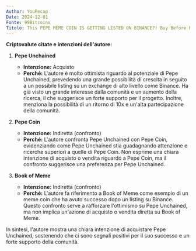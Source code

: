 ```yaml
---
Author: YouRecap
Date: 2024-12-01
Fonte: 99Bitcoins
Titolo: This PEPE MEME COIN IS GETTING LISTED ON BINANCE?! Buy Before Pump!!
---
```


**Criptovalute citate e intenzioni dell'autore:**

1. **Pepe Unchained**
   - **Intenzione:** Acquisto
   - **Perché:** L'autore è molto ottimista riguardo al potenziale di Pepe Unchained, prevedendo una grande possibilità di crescita in seguito a un possibile listing su un exchange di alto livello come Binance. Ha già visto un grande interesse dalla comunità e un aumento della ricerca, il che suggerisce un forte supporto per il progetto. Inoltre, menziona la possibilità di un ritorno di 10x e un'alta partecipazione della comunità.

2. **Pepe Coin**
   - **Intenzione:** Indiretta (confronto)
   - **Perché:** L'autore confronta Pepe Unchained con Pepe Coin, evidenziando come Pepe Unchained stia guadagnando attenzione e ricerche superiori a quelle di Pepe Coin. Non esprime una chiara intenzione di acquisto o vendita riguardo a Pepe Coin, ma il confronto suggerisce una preferenza per Pepe Unchained.

3. **Book of Meme**
   - **Intenzione:** Indiretta (confronto)
   - **Perché:** L'autore fa riferimento a Book of Meme come esempio di un meme coin che ha avuto successo dopo un listing su Binance. Questo confronto serve a rafforzare l'ottimismo su Pepe Unchained, ma non implica un'azione di acquisto o vendita diretta su Book of Meme.

In sintesi, l'autore mostra una chiara intenzione di acquistare Pepe Unchained, sostenendo che ci sono segnali positivi per il suo successo e un forte supporto della comunità.
